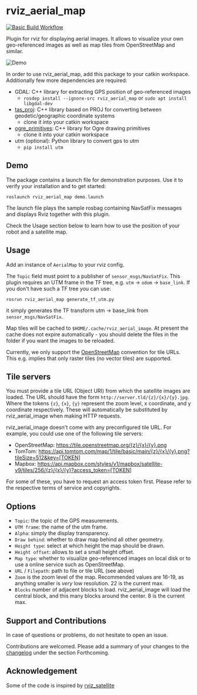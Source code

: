 # rviz_aerial_map

[![Basic Build Workflow](https://github.com/UniBwTAS/rviz_aerial_map/actions/workflows/basic-build-ci.yaml/badge.svg?branch=master)](https://github.com/UniBwTAS/rviz_aerial_map/actions/workflows/basic-build-ci.yaml)

Plugin for rviz for displaying aerial images. It allows to visualize your own geo-referenced images as well as map tiles from OpenStreetMap and similar.

![Demo](https://github.com/UniBwTAS/rviz_aerial_map/blob/master/assets/aerial_map.gif)

In order to use rviz_aerial_map, add this package to your catkin workspace. Additionally few more dependencies are 
required:

* GDAL: C++ library for extracting GPS position of geo-referenced images
  * `rosdep install --ignore-src rviz_aerial_map` or `sudo apt install libgdal-dev`
* [tas_proj](https://github.com/UniBwTAS/tas_proj): C++ library based on PROJ for converting between geodetic/geographic coordinate systems
  * clone it into your catkin workspace
* [ogre_primitives](https://github.com/UniBwTAS/ogre_primitives): C++ library for Ogre drawing primitives
  * clone it into your catkin workspace
* utm (optional): Python library to convert gps to utm
  * `pip install utm`

## Demo

The package contains a launch file for demonstration purposes.
Use it to verify your installation and to get started:

```
roslaunch rviz_aerial_map demo.launch
```

The launch file plays the sample rosbag containing NavSatFix messages and displays Rviz together with this plugin.

Check the Usage section below to learn how to use the position of your robot and a satellite map.

## Usage

Add an instance of `AerialMap` to your rviz config.

The `Topic` field must point to a publisher of `sensor_msgs/NavSatFix`. This plugin requires an UTM frame in the TF tree, e.g. `utm` -> `odom` -> `base_link`. If you don't have such a TF tree you can use:
```
rosrun rviz_aerial_map generate_tf_utm.py
```
it simply generates the TF transform utm -> base_link from `sensor_msgs/NavSatFix`.

Map tiles will be cached to `$HOME/.cache/rviz_aerial_image`.
At present the cache does not expire automatically - you should delete the files in the folder if you want the images to be reloaded.

Currently, we only support the [OpenStreetMap](http://wiki.openstreetmap.org/wiki/Slippy_map_tilenames) convention for tile URLs.
This e.g. implies that only raster tiles (no vector tiles) are supported.

## Tile servers

You must provide a tile URL (Object URI) from which the satellite images are loaded.
The URL should have the form `http://server.tld/{z}/{x}/{y}.jpg`.
Where the tokens `{z}`, `{x}`, `{y}` represent the zoom level, x coordinate, and y coordinate respectively.
These will automatically be substituted by rviz_aerial_image when making HTTP requests.

rviz_aerial_image doesn't come with any preconfigured tile URL.
For example, you could use one of the following tile servers:

* OpenStreetMap: https://tile.openstreetmap.org/{z}/{x}/{y}.png
* TomTom: https://api.tomtom.com/map/1/tile/basic/main/{z}/{x}/{y}.png?tileSize=512&key=[TOKEN]
* Mapbox: https://api.mapbox.com/styles/v1/mapbox/satellite-v9/tiles/256/{z}/{x}/{y}?access_token=[TOKEN]

For some of these, you have to request an access token first.
Please refer to the respective terms of service and copyrights.

## Options

- `Topic`: the topic of the GPS measurements.
- `UTM frame`: the name of the utm frame.
- `Alpha`: simply the display transparency.
- `Draw behind`: whether to draw map behind all other geometry.
- `Height type`: select at which height the map should be drawn.
- `Height offset`: allows to set a small height offset.
- `Map type`: whether to visualize geo-referenced images on local disk or to use a online service such as OpenStreetMap.
- `URL` / `Filepath`: path to file or tile URL (see above)
- `Zoom` is the zoom level of the map. Recommended values are 16-19, as anything smaller is _very_ low resolution. 22 is the current max.
- `Blocks` number of adjacent blocks to load. rviz_aerial_image will load the central block, and this many blocks around the center. 8 is the current max.

## Support and Contributions

In case of questions or problems, do not hesitate to open an issue.

Contributions are welcomed. Please add a summary of your changes to the [changelog](CHANGELOG.rst) under the section Forthcoming.

## Acknowledgement

Some of the code is inspired by [rviz_satellite](https://github.com/nobleo/rviz_satellite)